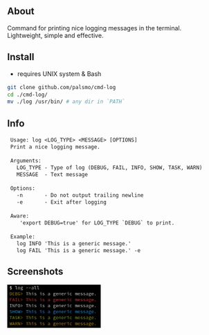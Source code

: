 ## About

Command for printing nice logging messages in the terminal. \
Lightweight, simple and effective.

## Install
* requires UNIX system & Bash

```bash
git clone github.com/palsmo/cmd-log
cd ./cmd-log/
mv ./log /usr/bin/ # any dir in `PATH`
```

## Info

```
 Usage: log <LOG_TYPE> <MESSAGE> [OPTIONS]
 Print a nice logging message.

 Arguments:
   LOG_TYPE - Type of log (DEBUG, FAIL, INFO, SHOW, TASK, WARN)
   MESSAGE  - Text message

 Options:
   -n       - Do not output trailing newline
   -e       - Exit after logging

 Aware:
    'export DEBUG=true' for LOG_TYPE `DEBUG` to print.

 Example:
   log INFO 'This is a generic message.'
   log FAIL 'This is a generic message.' -e
```

## Screenshots

<div>
    <img src="screenshots/001.png" alt="screenshot" width="auto" height="100">
</div>
